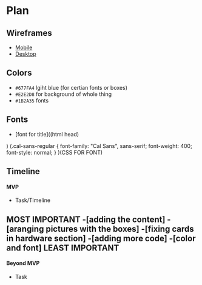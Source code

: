 # Plan

## Wireframes
* [Mobile](https://wireframe.cc/co0Fqj)
* [Desktop](https://wireframe.cc/LFrkyI)

## Colors
* `#677FA4` lgiht blue (for certian fonts or boxes)
* `#E2E2D8` for background of whole thing
* `#1B2A35` fonts
## Fonts
* [font for title]((html head)<link rel="preconnect" href="https://fonts.googleapis.com">
<link rel="preconnect" href="https://fonts.gstatic.com" crossorigin>
<link href="https://fonts.googleapis.com/css2?family=Cal+Sans&display=swap" rel="stylesheet">)
(.cal-sans-regular {
  font-family: "Cal Sans", sans-serif;
  font-weight: 400;
  font-style: normal;
}
)(CSS FOR FONT)





## Timeline

#### MVP

* Task/Timeline

MOST IMPORTANT
-[adding the content]
-[aranging pictures with the boxes]
-[fixing cards in hardware section]
-[adding more code]
-[color and font]
LEAST IMPORTANT
---

#### Beyond MVP

* Task








<!-- DO NOT USE THIS YET

| Name | Glows | Grows |
| ---Aaron Williams----- | Your myp is very detailed, it further elaborates you ideal design and have things that do relate to your topic of fitness indicated by the fitness app.|Well i believe that your image use can be better, what i mean by this is that your images are very low quality.

Luciano Rita: your mvp is very responsive and i like the way that it is designed. i think that you should find images that arent blurry and that you should work on the theme of your website. |
| Abdelrahman  | Colors of introduction area | Add margin and change colors
|  Mueller |   |
|   |   |
|   |   |
|   |   |
|   |   |

-->
